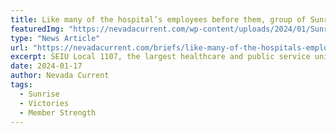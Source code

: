 ```yaml
---
title: Like many of the hospital’s employees before them, group of Sunrise health workers vote to unionize
featuredImg: "https://nevadacurrent.com/wp-content/uploads/2024/01/Sunrise-Professionals.Group-Photo-with-Vote-Yes-Signs.SEIU-1107.12.23-1024x485.jpg"
type: "News Article"
url: "https://nevadacurrent.com/briefs/like-many-of-the-hospitals-employees-before-them-group-of-sunrise-health-workers-vote-to-unionize/#:~:text=SEIU%20Local%201107%2C%20the,on%20Jan.%2011%20and%2012."
excerpt: SEIU Local 1107, the largest healthcare and public service union in the state, now represents the bulk of employees at Sunrise Hospital and Medical Center healthcare workers, including speech-language pathologists, clinical pharmacists, and social workers, who voted to unionize on Jan. 11 and 12.
date: 2024-01-17
author: Nevada Current
tags:
  - Sunrise
  - Victories
  - Member Strength
---
```

